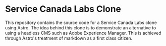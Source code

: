 # Service Canada Labs Clone

This repository contains the source code for a Service Canada Labs clone using Astro.  The idea behind this clone is to demonstrate an alternative to using a headless CMS such as Adobe Experience Manager.  This is achieved through Astro's treatment of markdown as a first class citizen.